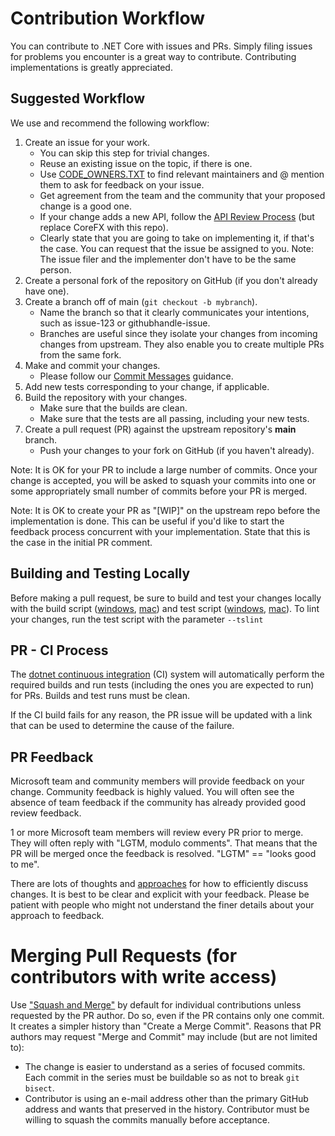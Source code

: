 Contribution Workflow
=====================

You can contribute to .NET Core with issues and PRs. Simply filing issues for problems you encounter is a great way to contribute. Contributing implementations is greatly appreciated.

## Suggested Workflow

We use and recommend the following workflow:

1. Create an issue for your work. 
    - You can skip this step for trivial changes.
    - Reuse an existing issue on the topic, if there is one.
    - Use [CODE_OWNERS.TXT](../CODE_OWNERS.txt) to find relevant maintainers and @ mention them to ask for feedback on your issue.
    - Get agreement from the team and the community that your proposed change is a good one.
    - If your change adds a new API, follow the [API Review Process](https://github.com/dotnet/corefx/blob/main/Documentation/project-docs/api-review-process.md) (but replace CoreFX with this repo). 
    - Clearly state that you are going to take on implementing it, if that's the case. You can request that the issue be assigned to you. Note: The issue filer and the implementer don't have to be the same person.
2. Create a personal fork of the repository on GitHub (if you don't already have one).
3. Create a branch off of main (`git checkout -b mybranch`). 
    - Name the branch so that it clearly communicates your intentions, such as issue-123 or githubhandle-issue. 
    - Branches are useful since they isolate your changes from incoming changes from upstream. They also enable you to create multiple PRs from the same fork.
4. Make and commit your changes.
    - Please follow our [Commit Messages](contributing.md#commit-messages) guidance.
5. Add new tests corresponding to your change, if applicable.
6. Build the repository with your changes.
    - Make sure that the builds are clean.
    - Make sure that the tests are all passing, including your new tests.
7. Create a pull request (PR) against the upstream repository's **main** branch.
    - Push your changes to your fork on GitHub (if you haven't already).

Note: It is OK for your PR to include a large number of commits. Once your change is accepted, you will be asked to squash your commits into one or some appropriately small number of commits before your PR is merged.

Note: It is OK to create your PR as "[WIP]" on the upstream repo before the implementation is done. This can be useful if you'd like to start the feedback process concurrent with your implementation. State that this is the case in the initial PR comment.

## Building and Testing Locally

Before making a pull request, be sure to build and test your changes locally with the build script ([windows](https://github.com/dotnet/vscode-dotnet-runtime/blob/main/build.cmd), [mac](https://github.com/dotnet/vscode-dotnet-runtime/blob/main/build.sh)) and test script ([windows](https://github.com/dotnet/vscode-dotnet-runtime/blob/main/test.cmd), [mac](https://github.com/dotnet/vscode-dotnet-runtime/blob/main/test.sh)). To lint your changes, run the test script with the parameter `--tslint`

## PR - CI Process

The [dotnet continuous integration](https://dev.azure.com/dnceng/public/) (CI) system will automatically perform the required builds and run tests (including the ones you are expected to run) for PRs. Builds and test runs must be clean.

If the CI build fails for any reason, the PR issue will be updated with a link that can be used to determine the cause of the failure.

## PR Feedback

Microsoft team and community members will provide feedback on your change. Community feedback is highly valued. You will often see the absence of team feedback if the community has already provided good review feedback. 

1 or more Microsoft team members will review every PR prior to merge. They will often reply with "LGTM, modulo comments". That means that the PR will be merged once the feedback is resolved. "LGTM" == "looks good to me".

There are lots of thoughts and [approaches](https://github.com/antlr/antlr4-cpp/blob/main/CONTRIBUTING.md#emoji) for how to efficiently discuss changes. It is best to be clear and explicit with your feedback. Please be patient with people who might not understand the finer details about your approach to feedback.

# Merging Pull Requests (for contributors with write access)

Use ["Squash and Merge"](https://github.com/blog/2141-squash-your-commits) by default for individual contributions unless requested by the PR author.
  Do so, even if the PR contains only one commit. It creates a simpler history than "Create a Merge Commit".
  Reasons that PR authors may request "Merge and Commit" may include (but are not limited to):

  - The change is easier to understand as a series of focused commits. Each commit in the series must be buildable so as not to break `git bisect`.
  - Contributor is using an e-mail address other than the primary GitHub address and wants that preserved in the history. Contributor must be willing to squash
    the commits manually before acceptance.

